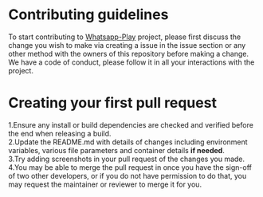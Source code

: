 # Contributing guidelines

To start contributing to [Whatsapp-Play](https://github.com/rpotter12/whatsapp-play) project, please first discuss the change you wish to make via creating a issue 
in the issue section or any other method with the owners of this repository before making a change.<br />
We have a code of conduct, please follow it in all your interactions with the project.<br />

# Creating your first pull request

1.Ensure any install or build dependencies are checked and verified before the end when releasing a build.<br />
2.Update the README.md with details of changes including environment variables, various file parameters and container details **if needed**.<br />
3.Try adding screenshots in your pull request of the changes you made.
4.You may be able to merge the pull request in once you have the sign-off of two other developers, or if you do not have permission to do that, you may request the maintainer or reviewer to merge it for you.

